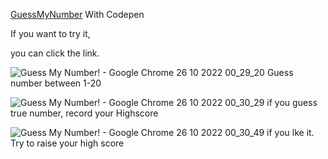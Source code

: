 [GuessMyNumber](https://codepen.io/akintutkan/full/XWYWxgW) With Codepen

If you want to try it,

you can click the link.

![Guess My Number! - Google Chrome 26 10 2022 00_29_20](https://user-images.githubusercontent.com/75329776/197886265-e3cbc615-1bff-4481-918a-1969fafd94de.png)
Guess number between 1-20 

![Guess My Number! - Google Chrome 26 10 2022 00_30_29](https://user-images.githubusercontent.com/75329776/197886274-0cf72a15-ae52-42a0-83e5-6e33830121bf.png)
if you guess true number, record your Highscore

![Guess My Number! - Google Chrome 26 10 2022 00_30_49](https://user-images.githubusercontent.com/75329776/197886276-c8c92615-f081-407d-a8d4-332fbeb4776f.png)
if you lke it. Try to raise your high score
